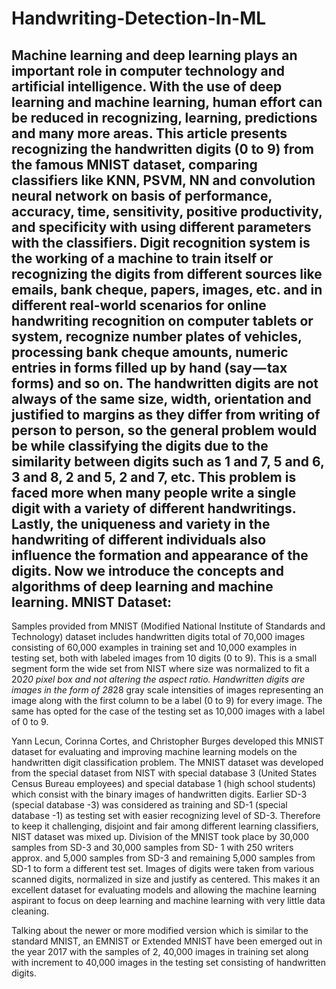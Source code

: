 # Handwriting-Detection-In-ML
Machine learning and deep learning plays an important role in computer technology and artificial intelligence. With the use of deep learning and machine learning, human effort can be reduced in recognizing, learning, predictions and many more areas. This article presents recognizing the handwritten digits (0 to 9) from the famous MNIST dataset, comparing classifiers like KNN, PSVM, NN and convolution neural network on basis of performance, accuracy, time, sensitivity, positive productivity, and specificity with using different parameters with the classifiers.
Digit recognition system is the working of a machine to train itself or recognizing the digits from different sources like emails, bank cheque, papers, images, etc. and in different real-world scenarios for online handwriting recognition on computer tablets or system, recognize number plates of vehicles, processing bank cheque amounts, numeric entries in forms filled up by hand (say — tax forms) and so on.
The handwritten digits are not always of the same size, width, orientation and justified to margins as they differ from writing of person to person, so the general problem would be while classifying the digits due to the similarity between digits such as 1 and 7, 5 and 6, 3 and 8, 2 and 5, 2 and 7, etc. This problem is faced more when many people write a single digit with a variety of different handwritings. Lastly, the uniqueness and variety in the handwriting of different individuals also influence the formation and appearance of the digits. Now we introduce the concepts and algorithms of deep learning and machine learning.
MNIST Dataset:
--------------------
Samples provided from MNIST (Modified National Institute of Standards and Technology) dataset includes handwritten digits total of 70,000 images consisting of 60,000 examples in training set and 10,000 examples in testing set, both with labeled images from 10 digits (0 to 9). This is a small segment form the wide set from NIST where size was normalized to fit a 20*20 pixel box and not altering the aspect ratio. Handwritten digits are images in the form of 28*28 gray scale intensities of images representing an image along with the first column to be a label (0 to 9) for every image. The same has opted for the case of the testing set as 10,000 images with a label of 0 to 9.

Yann Lecun, Corinna Cortes, and Christopher Burges developed this MNIST dataset for evaluating and improving machine learning models on the handwritten digit classification problem. The MNIST dataset was developed from the special dataset from NIST with special database 3 (United States Census Bureau employees) and special database 1 (high school students) which consist with the binary images of handwritten digits. Earlier SD-3 (special database -3) was considered as training and SD-1 (special database -1) as testing set with easier recognizing level of SD-3. Therefore to keep it challenging, disjoint and fair among different learning classifiers, NIST dataset was mixed up. Division of the MNIST took place by 30,000 samples from SD-3 and 30,000 samples from SD- 1 with 250 writers approx. and 5,000 samples from SD-3 and remaining 5,000 samples from SD-1 to form a different test set. Images of digits were taken from various scanned digits, normalized in size and justify as centered. This makes it an excellent dataset for evaluating models and allowing the machine learning aspirant to focus on deep learning and machine learning with very little data cleaning.

Talking about the newer or more modified version which is similar to the standard MNIST, an EMNIST or Extended MNIST have been emerged out in the year 2017 with the samples of 2, 40,000 images in training set along with increment to 40,000 images in the testing set consisting of handwritten digits.
